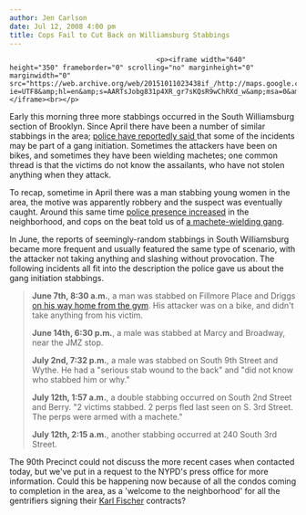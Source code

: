 ```yaml
---
author: Jen Carlson
date: Jul 12, 2008 4:00 pm
title: Cops Fail to Cut Back on Williamsburg Stabbings 
---
```


	
										<p><iframe width="640" height="350" frameborder="0" scrolling="no" marginheight="0" marginwidth="0" src="https://web.archive.org/web/20151011023438if_/http://maps.google.com/maps/ms?ie=UTF8&amp;hl=en&amp;s=AARTsJobg831p4XR_gr7sKQsR9wChRXd_w&amp;msa=0&amp;msid=107366841591102881041.000451d78ade5c2adc562&amp;ll=40.713078,-73.96172&amp;spn=0.011385,0.027466&amp;t=h&amp;z=15&amp;output=embed"></iframe><br></p>

<p>Early this morning three more stabbings occurred in the South Williamsburg section of Brooklyn. Since April there have been a number of similar stabbings in the area; <a href="https://web.archive.org/web/20151011023438/http://gothamist.com/2008/06/12/williamsburg_stabber_strikes_again.php">police have reportedly said </a>that some of the incidents may be part of a gang initiation. Sometimes the attackers have been on bikes, and sometimes they have been wielding machetes; one common thread is that the victims do not know the assailants, who have not stolen anything when they attack.</p>

<p>To recap, sometime in April there was a man stabbing young women in the area, the motive was apparently robbery and the suspect was eventually caught. Around this same time <a href=" http://gothamist.com/2008/04/15/wburg_stabber.php">police presence increased</a> in the neighborhood, and cops on the beat told us of <a href="https://web.archive.org/web/20151011023438/http://gothamist.com/2008/04/18/machetes_and_kn.php">a machete-wielding gang</a>. </p>

<p>In June, the reports of seemingly-random stabbings in South Williamsburg became more frequent and usually featured the same type of scenario, with the attacker not taking anything and slashing without provocation. The following incidents all fit into the description the police gave us about the gang initiation stabbings.</p><blockquote><strong>June 7th, 8:30 a.m.</strong>, a man was stabbed on Fillmore Place and Driggs <a href=" http://gothamist.com/2008/06/12/williamsburg_stabber_strikes_again.php ">on his way home from the gym</a>. His attacker was on a bike, and didn&apos;t take anything from his victim.<p></p>

<p><strong>June 14th, 6:30 p.m.</strong>, a male was stabbed at Marcy and Broadway, near the JMZ stop.</p>

<p><strong>July 2nd, 7:32 p.m.</strong>, a male was stabbed on South 9th Street and Wythe. He had a &quot;serious stab wound to the back&quot; and &quot;did not know who stabbed him or why.&quot;</p>

<p><strong>July 12th, 1:57 a.m.</strong>, a double stabbing occurred on South 2nd Street and Berry. &quot;2 victims stabbed. 2 perps fled last seen on S. 3rd Street. The perps were armed with a machete.&quot;</p>

<p><strong>July 12th, 2:15 a.m.</strong>, another stabbing occurred at 240 South 3rd Street.</p></blockquote>The 90th Precinct could not discuss the more recent cases when contacted today, but we&apos;ve put in a request to the NYPD&apos;s press office for more information. Could this be happening now because of all the condos coming to completion in the area, as a &apos;welcome to the neighborhood&apos; for all the gentrifiers signing their <a href="https://web.archive.org/web/20151011023438/http://curbed.com/tags/karl-fischer">Karl Fischer</a> contracts?<p></p>					
										
									
				